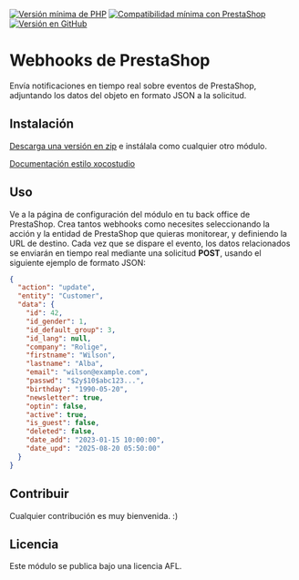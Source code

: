 [![Versión mínima de PHP](https://img.shields.io/badge/php-%3E%3D%205.6.1-8892BF.svg)](https://php.net/)
[![Compatibilidad mínima con PrestaShop](https://img.shields.io/badge/prestashop-%3E%3D%201.7-8892BF.svg)](https://doc.prestashop.com/pages/viewpage.action?pageId=54264853)
[![Versión en GitHub](https://img.shields.io/github/v/release/prestaalba/ps_webhooks)](https://github.com/prestaalba/ps_webhooks/releases)

# Webhooks de PrestaShop

Envía notificaciones en tiempo real sobre eventos de PrestaShop, adjuntando los datos del objeto en formato JSON a la solicitud.

## Instalación

[Descarga una versión en zip](https://github.com/prestaalba/ps_webhooks/releases) e instálala como cualquier otro módulo.

[Documentación estilo xocostudio](https://www.canva.com/design/DAGw_TmT5pg/8IovtBIumRUDg9v459ixlA/view?utm_content=DAGw_TmT5pg&utm_campaign=designshare&utm_medium=link2&utm_source=uniquelinks&utlId=hf039296268)

## Uso

Ve a la página de configuración del módulo en tu back office de PrestaShop. Crea tantos webhooks como necesites seleccionando la acción y la entidad de PrestaShop que quieras monitorear, y definiendo la URL de destino. Cada vez que se dispare el evento, los datos relacionados se enviarán en tiempo real mediante una solicitud **POST**, usando el siguiente ejemplo de formato JSON:

```json
{
  "action": "update",
  "entity": "Customer",
  "data": {
    "id": 42,
    "id_gender": 1,
    "id_default_group": 3,
    "id_lang": null,
    "company": "Rolige",
    "firstname": "Wilson",
    "lastname": "Alba",
    "email": "wilson@example.com",
    "passwd": "$2y$10$abc123...",
    "birthday": "1990-05-20",
    "newsletter": true,
    "optin": false,
    "active": true,
    "is_guest": false,
    "deleted": false,
    "date_add": "2023-01-15 10:00:00",
    "date_upd": "2025-08-20 05:50:00"
  }
}

```

## Contribuir

Cualquier contribución es muy bienvenida. :)

## Licencia

Este módulo se publica bajo una licencia AFL.


